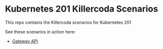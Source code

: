 # Kubernetes 201 Killercoda Scenarios

This repo contains the Killercoda scenarios for Kubernetes 201

See these scenarios in action here:

- [Gateway API](https://killercoda.com/dano1/scenario/gateway-api)